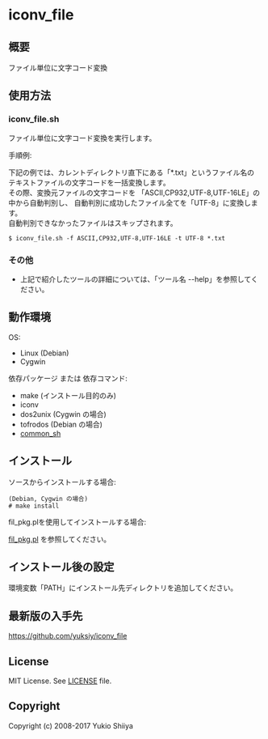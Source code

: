# iconv_file

## 概要

ファイル単位に文字コード変換

## 使用方法

### iconv_file.sh

ファイル単位に文字コード変換を実行します。

手順例:

下記の例では、カレントディレクトリ直下にある「*.txt」というファイル名の
テキストファイルの文字コードを一括変換します。  
その際、変換元ファイルの文字コードを
「ASCII,CP932,UTF-8,UTF-16LE」の中から自動判別し、
自動判別に成功したファイル全てを「UTF-8」に変換します。  
自動判別できなかったファイルはスキップされます。

    $ iconv_file.sh -f ASCII,CP932,UTF-8,UTF-16LE -t UTF-8 *.txt

### その他

* 上記で紹介したツールの詳細については、「ツール名 --help」を参照してください。

## 動作環境

OS:

* Linux (Debian)
* Cygwin

依存パッケージ または 依存コマンド:

* make (インストール目的のみ)
* iconv
* dos2unix (Cygwin の場合)
* tofrodos (Debian の場合)
* [common_sh](https://github.com/yuksiy/common_sh)

## インストール

ソースからインストールする場合:

    (Debian, Cygwin の場合)
    # make install

fil_pkg.plを使用してインストールする場合:

[fil_pkg.pl](https://github.com/yuksiy/fil_tools_pl/blob/master/README.md#fil_pkgpl) を参照してください。

## インストール後の設定

環境変数「PATH」にインストール先ディレクトリを追加してください。

## 最新版の入手先

<https://github.com/yuksiy/iconv_file>

## License

MIT License. See [LICENSE](https://github.com/yuksiy/iconv_file/blob/master/LICENSE) file.

## Copyright

Copyright (c) 2008-2017 Yukio Shiiya
